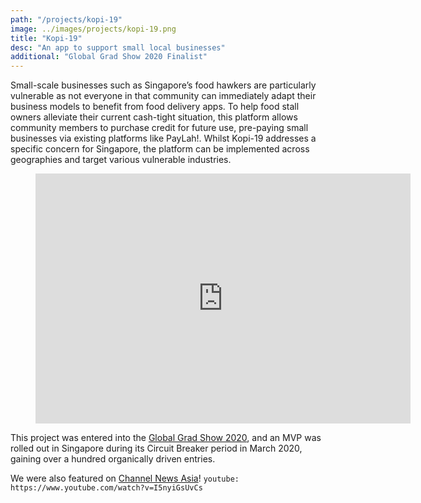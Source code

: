 ```yaml
---
path: "/projects/kopi-19"
image: ../images/projects/kopi-19.png
title: "Kopi-19"
desc: "An app to support small local businesses"
additional: "Global Grad Show 2020 Finalist"
---
```


Small-scale businesses such as Singapore’s food hawkers are particularly vulnerable as not everyone in that community can immediately adapt their business models to benefit from food delivery apps. To help food stall owners alleviate their current cash-tight situation, this platform allows community members to purchase credit for future use, pre-paying small businesses via existing platforms like PayLah!. Whilst Kopi-19 addresses a specific concern for Singapore, the platform can be implemented across geographies and target various vulnerable industries.

<figure class='video_container'>
<iframe src="https://docs.google.com/presentation/d/e/2PACX-1vTH23wQI214UjwrpezEg0vElroWLaTcsOy46h8dYwyd9_NBR7vyLZSNhoGM3Zv19uU993JH03ASHRD7/embed?start=false&loop=false&delayms=3000" frameborder="0" width="600" height="400" allowfullscreen="true" mozallowfullscreen="true" webkitallowfullscreen="true"></iframe>
</figure>

This project was entered into the [Global Grad Show 2020](https://globalgradshow.com/project/kopi-19/), and an MVP was rolled out in Singapore during its Circuit Breaker period in March 2020, gaining over a hundred organically driven entries.

We were also featured on [Channel News Asia](https://www.youtube.com/watch?v=I5nyiGsUvCs)!
`youtube: https://www.youtube.com/watch?v=I5nyiGsUvCs`
